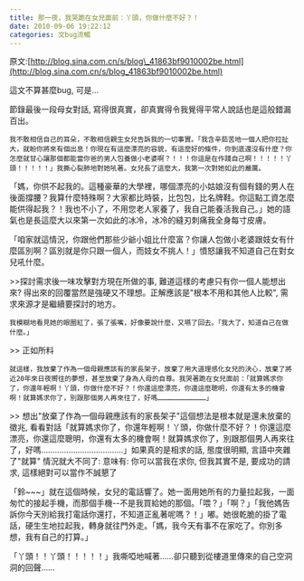 ```yaml
---
title: 那一夜，我哭跪在女兒面前：丫頭，你做什麼不好？！
date: 2010-09-06 19:22:12
categories: 文bug流暢
---
```



原文:[http://blog.sina.com.cn/s/blog\_41863bf9010002be.html](http://blog.sina.com.cn/s/blog_41863bf9010002be.html)

這文不算甚麼bug, 可是...

節錄最後一段母女對話, 寫得很真實，卻真實得令我覺得平常人說話也是這般錯漏百出。



    我不敢相信自己的耳朵，不敢相信親生女兒告訴我的一切事實。「我含辛茹苦地一個人把你拉扯大，就盼你將來有個出息！你現在有這麼漂亮的容貌，有這麼好的條件，你到底還沒有什麼？你怎麼就甘心讓那個都能當你爸的男人包養做小老婆啊？！！！你這是在作踐自己啊！！！！！丫頭！！！！！」我撕心裂肺地對她吼著。女兒長了這麼大，我第一次對她如此的嚴厲。  


   「媽，你供不起我的。這種豪華的大學裡，哪個漂亮的小姑娘沒有個有錢的男人在後面撐腰？我算什麼特殊啊？大家都比時裝，比包包，比名牌鞋。你這點工資怎麼能供得起我？！我也不小了，不用您老人家養了，我自己能養活我自己。」她的語氣也是長這麼大以來第一次如此的冰冷，冰冷的縫刃刺痛我全身每寸皮膚。

   「咱家就這情況，你跟他們那些少爺小姐比什麼富？你讓人包做小老婆跟妓女有什麼區別啊？區別就是你只跟一個人，而妓女不挑人！」憤怒讓我不知道自己在對女兒吼什麼。



&gt;&gt;探討需求後一味攻擊對方現在所做的事, 難道這樣的考慮只有你一個人能想出來? 得出來的回覆當然是強硬又不理想。正解應該是"根本不用和其他人比較", 需求來源才是繼續要探討的地方。

  
    我模糊地看見她的眼圈紅了，張了張嘴，好像要說什麼，又嚥了回去。「我大了，知道自己在做什麼。」

&gt;&gt; 正如所料

  
    就這樣，我放棄了作為一個母親應該有的家長架子，放棄了用大道理感化女兒的決心，放棄了將近20年來日夜嚮往的夢想，甚至放棄了身為人母的自尊。我哭著跪在女兒面前：「就算媽求你了，你還年輕啊！丫頭，你做什麼不好？！你還這麼漂亮，你還這麼聰明，你還有太多的機會啊！就算媽求你了，別跟那個男人再來往了，好嗎………………………………」

&gt;&gt; 想出"放棄了作為一個母親應該有的家長架子"這個想法是根本就是還未放棄的徵兆, 看看對話「就算媽求你了，你還年輕啊！丫頭，你做什麼不好？！你還這麼漂亮，你還這麼聰明，你還有太多的機會啊！就算媽求你了，別跟那個男人再來往了，好嗎………………………………」如果真的是相求的話, 態度很明顯, 言語中夾雜了"就算" 情況就大不同了: 意味有: 你可以當我在求你, 但我其實不是, 要成功的請求, 這樣絕對可以當作不誠懇了

  
   「鈴~~~」就在這個時候，女兒的電話響了。她一面用她所有的力量拉起我，一面匆忙的接起手機，而那個手機--不是我買給她的那個。「喂？」「啊？」「我他媽告訴你今天別給我打電話你還打，不知道正亂著呢嗎？！」嘟。她很乾脆的掛了電話，硬生生地拉起我，轉身就往門外走。「媽，我今天有事不在家吃了。你別多想，我有自己的打算。」

  
   「丫頭！！丫頭！！！！！」我嘶啞地喊著……卻只聽到從樓道里傳來的自己空洞洞的回聲……

